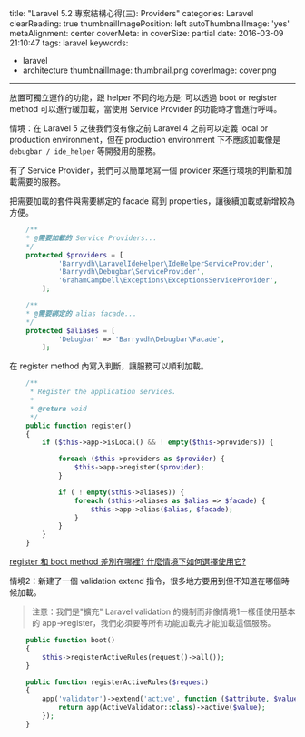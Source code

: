 title: "Laravel 5.2 專案結構心得(三): Providers"
categories: Laravel
clearReading: true
thumbnailImagePosition: left
autoThumbnailImage: 'yes'
metaAlignment: center
coverMeta: in
coverSize: partial
date: 2016-03-09 21:10:47
tags: laravel
keywords:
- laravel
- architecture
thumbnailImage: thumbnail.png
coverImage: cover.png
---
放置可獨立運作的功能，跟 helper 不同的地方是: 可以透過 boot or register method 可以進行緩加載，當使用 Service Provider 的功能時才會進行呼叫。

<!--more-->

情境：在 Laravel 5 之後我們沒有像之前 Laravel 4 之前可以定義 local or production environment，但在 production environment 下不應該加載像是 `debugbar / ide_helper` 等開發用的服務。

有了 Service Provider，我們可以簡單地寫一個 provider 來進行環境的判斷和加載需要的服務。

把需要加載的套件與需要綁定的 facade 寫到 properties，讓後續加載或新增較為方便。

``` php
    /**
    * @需要加載的 Service Providers...
    */
    protected $providers = [
            'Barryvdh\LaravelIdeHelper\IdeHelperServiceProvider',
            'Barryvdh\Debugbar\ServiceProvider',
            'GrahamCampbell\Exceptions\ExceptionsServiceProvider',
        ];

    /**
    * @需要綁定的 alias facade...
    */
    protected $aliases = [
            'Debugbar' => 'Barryvdh\Debugbar\Facade',
        ];
```

在 register method 內寫入判斷，讓服務可以順利加載。

``` php
    /**
     * Register the application services.
     *
     * @return void
     */
    public function register()
    {
        if ($this->app->isLocal() && ! empty($this->providers)) {

            foreach ($this->providers as $provider) {
                $this->app->register($provider);
            }

            if ( ! empty($this->aliases)) {
                foreach ($this->aliases as $alias => $facade) {
                    $this->app->alias($alias, $facade);
                }
            }
        }
    }
```

[register 和 boot method 差別在哪裡? 什麼情境下如何選擇使用它?](https://laravel.tw/docs/5.1/providers)

情境2：新建了一個 validation extend 指令，很多地方要用到但不知道在哪個時候加載。

>注意：我們是"擴充" Laravel validation 的機制而非像情境1一樣僅使用基本的 app->register，我們必須要等所有功能加載完才能加載這個服務。

``` php
    public function boot()
    {
        $this->registerActiveRules(request()->all());
    }

    public function registerActiveRules($request)
    {
        app('validator')->extend('active', function ($attribute, $value, $parameters, $validator) {
            return app(ActiveValidator::class)->active($value);
        });
    }
```
